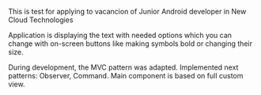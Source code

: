 This is test for applying to vacancion of Junior Android developer in New Cloud Technologies

Application is displaying the text with needed options which you can change with on-screen buttons like making symbols bold or changing
their size.

During development, the MVC pattern was adapted.
Implemented next patterns: Observer, Command.
Main component is based on full custom view.
